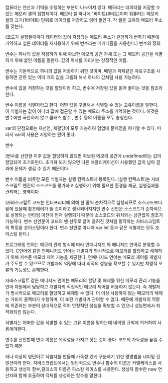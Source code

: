 컴퓨터는 연산과 기억을 수행하는 부분이 나누어져 있다.
메모리는 데이터를 저장할 수 있는 메모리 셀의 집합체이다. 메모리 셀 하나에 1바이트(8비트)이며
컴퓨터는 메모리 셀의 크기(1바이트) 단위로 데이터를 저장하고 읽어 들인다.
각 셀은 고유의 메모리 주소를 갖는다.

(코드가 실행될때마다 데이터의 값이 저장되는 메모리 주소가 랜덤하게 변하기 때문에 
기억하고 싶은 데이터를 재사용하기 위해 변수라는 메커니즘을 사용한다.)
변수의 정의

변수는 하나의 값을 저장하기 위해 확보한 메모리 공간 자체 또는 그 메모리 공간을 식별하기 위해
붙인 이름을 말한다. 값의 위치를 가리키는 상징적인 이름.

변수는 기본적으로 하나의 값을 저장하기 위한 것이며, 배열과 객체같은 자료구조를 사용하면
관련 있는 어러 개의 값을 그룹화 해서 하나의 값처럼 사용 가능하다.

변수에 값을 저장하는 것을 할당이라 하고, 변수에 저장된 값을 읽어 들이는 것을 참조라 한다.

변수 이름을 식별자라고 한다. 어떤 값을 구별해서 식별할 수 있는 고유이름을 말한다.
이 식별자는 값이 아니라 값에 접근할 수 있는 메모리 주소를 기억하는 것이다.
이것은 변수에만 국한하지 않고 클래스,함수 , 변수 등의 이름을 모두 총칭한다.

var의 단점으로는 재선언, 재할당이 모두 가능하여 협업에 문제점을 야기할 수 있다.
따라서 var의 사용은 지양하는 편이 좋다.

변수

(변수를 선언한 이후 값을 할당하지 않으면 확보된 메모리 공간에 undefined라는 값이 할당되어
초기화된다. 초기화 되지 않으면 다른 애플리케이션이 사용했던 값이 남아 결과에 문제가 
생길 수 있기 때문이다.

변수 이름을 비롯한 모든 식별자는 실행 컨텍스트에 등록된다. (실행 컨텍스트)는 자바스크립트 엔진이
소스코드를 평가하고 실행하기 위해 필요한 환경을 제공, 실행결과를 관리하는 영역이다

(자바스크립트 코드는 인터프리터에 의해 한 줄씩 순차적으로 실행되므로 소스코드보다 밑에 있을때
참조에러가 뜰 것이라고 생각되어지지만 변수 선언은 소스코드가 순차적으로 실행되는 런타임 이전에
먼저 실행되기 때문에 소스코드의 위치와는 상관없이 참조가 가능하다. 변수 선언문이 코드의 맨 선두로
끌어 올려진 것처럼 동작하는 자바스크립트의 특징을 호이스팅이라 한다.
변수 선언뿐 아니라 var let 등과 같은 식별자는 모두 호이스팅 된다.)

프로그래밍 언어는 메모리 관리 방식에 따라 언매니지드 와 매니지드 언어로 분류할 수 있다. 
C언어와 같은 언매니지드 언어는 개발자가 명시적으로 메모리를 할당하고 해제하기 위해 저수준
메모리 제어 기능을 제공한다. 언매니지드 언어는 메모리 제어를 개발자가 주도할 수 있으므로
개발자의 역량에 따라 최적의 성능을 확보할 수 있지만 치명적 오류의 가능성도 존재한다.

자바스크립트 같은 매니지드 언어는 메모리의 할당 및 해제를 위한 메모리 관리 기능을 언어 차원에서
담당하고 개발자의 직접적인 메모리 제어를 허용하지 않는다. 즉 개발자가 명시적으로 메모리를 할당하고
해제할 수 없다. 더 이상 사용하지 않는 메모리의 해제는 가비지 콜렉터가 수행하며, 이 또한
개발자가 관여할 수 없다. 때문에 개발자의 역량에 의존하는 부분이 상대적으로 적어 안정적인
성능을 확보할 수 있으나 성능면에서 최적화되진 않는다. 

식별자는 어떠한 값을 식별할 수 있는 고유 이름을 말하는데 네이밍 규칙에 의거하여 사용해야한다.

변수를 선언할때 변수 이름은 목적성을 가지고 짓는 것이 좋다. 코드의 가독성을 높일 수 있기 때문

하나 이상의 영단어로 식별자를 만들때 가독성 있게 구분하기 위한 명명법을 네이밍 컨벤션이라 한다.
자바스크립트에서는 일반적으로 변수나 함수의 이름은 카멜케이스를 사용하고 생성자 함수,클래스의
이름은 파스칼 케이스를 사용한다. 생성자 함수란 new 연산자와 함께 호출하여 객체를 생성하는 함수를 말한다.
